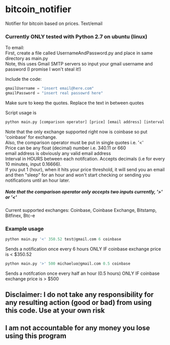 bitcoin_notifier
================

Notifier for bitcoin based on prices. Text/email

### Currently ONLY tested with Python 2.7 on ubuntu (linux)

To email:<br/>
First, create a file called UsernameAndPassword.py and place in same directory as main.py<br/>
Note, this uses Gmail SMTP servers so input your gmail username and password (I promise I won't steal it!)<br/>

Include the code:
```python
gmailUsername = "insert email@here.com"
gmailPassword = "insert real passowrd here"
```
Make sure to keep the quotes. Replace the text in between quotes

Script usage is
```python
python main.py [comparison operator] [price] [email address] [interval (hours) in between notifications] [exchange]
```
Note that the only exchange supported right now is coinbase so put 'coinbase' for exchange.<br/>
Also, the comparison operator must be put in single quotes i.e. '<' <br/>
Price can be any float (decimal) number i.e. 340.11 or 660<br/>
email address is obviously any valid email address<br/>
Interval in HOURS between each notifcation. Accepts decimals (i.e for every 10 minutes, input 0.16666).<br/>
If you put 1 (hour), when it hits your price threshold, it will send you an email and then "sleep" for an hour
and won't start checking or sending you notifications until an hour later.<br/>

##### Note that the comparison operator only accepts two inputs currently, '>' or '<'

Current supported exchanges: Coinbase, Coinbase Exchange, Bitstamp, Bitfinex, Btc-e

### Example usage
```python
python main.py '<' 350.52 test@gmail.com 6 coinbase
```
Sends a notification once every 6 hours ONLY IF coinbase exchange price is < $350.52

```python
python main.py '>' 500 michaeluo@gmail.com 0.5 coinbase
```
Sends a notifcation once every half an hour (0.5 hours) ONLY IF coinbase exchange price is > $500


## Disclaimer: I do not take any responsibility for any resulting action (good or bad) from using this code. Use at your own risk<br/>
## I am not accountable for any money you lose using this program

